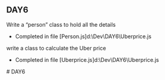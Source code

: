 ## DAY6

Write a “person” class to hold all the details
  * Completed in file [Person.js]d:\Dev\DAY6\Uberprice.js

write a class to calculate the Uber price
  * Completed in file [Uberprice.js]d:\Dev\DAY6\Uberprice.js
  

#   D A Y 6  
 